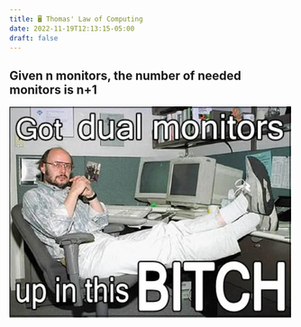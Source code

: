 ```yaml
---
title: 🖥️ Thomas' Law of Computing
date: 2022-11-19T12:13:15-05:00
draft: false
---
```


## Given n monitors, the number of needed monitors is n+1

![](/memes/dualies.webp)
